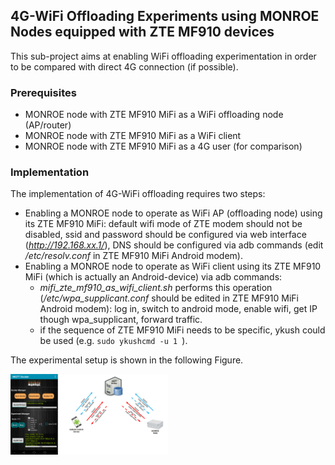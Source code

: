 ## 4G-WiFi Offloading Experiments using MONROE Nodes equipped with ZTE MF910 devices
This sub-project aims at enabling WiFi offloading experimentation in order to be compared with direct 4G connection (if possible).

### Prerequisites
* MONROE node with ZTE MF910 MiFi as a WiFi offloading node (AP/router)
* MONROE node with ZTE MF910 MiFi as a WiFi client
* MONROE node with ZTE MF910 MiFi as a 4G user (for comparison)

### Implementation
The implementation of 4G-WiFi offloading requires two steps:
* Enabling a MONROE node to operate as WiFi AP (offloading node) using its ZTE MF910 MiFi: default wifi mode of ZTE modem should not be disabled, ssid and password should be configured via web interface (_http://192.168.xx.1/_), DNS should be configured via adb commands (edit _/etc/resolv.conf_ in ZTE MF910 MiFi Android modem).
* Enabling a MONROE node to operate as WiFi client using its ZTE MF910 MiFi (which is actually an Android-device) via adb commands:
  * _mifi_zte_mf910_as_wifi_client.sh_ performs this operation (_/etc/wpa_supplicant.conf_ should be edited in ZTE MF910 MiFi Android modem): log in, switch to android mode, enable wifi, get IP though wpa_supplicant, forward traffic.
  * if the sequence of ZTE MF910 MiFi needs to be specific, ykush could be used (e.g. ```sudo ykushcmd -u 1 ```).

The experimental setup is shown in the following Figure.

<img src="mqttMGR.png" width="50%" height="50%"/> 
